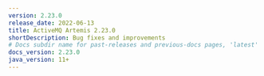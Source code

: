```yaml
---
version: 2.23.0
release_date: 2022-06-13
title: ActiveMQ Artemis 2.23.0
shortDescription: Bug fixes and improvements
# Docs subdir name for past-releases and previous-docs pages, 'latest' is always used on the main download page.
docs_version: 2.23.0
java_version: 11+
---
```

